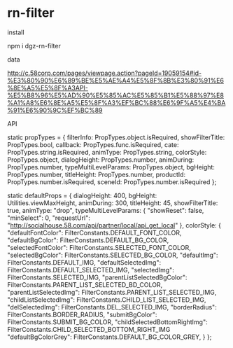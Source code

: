 # rn-filter

install

npm i dgz-rn-filter

data

http://c.58corp.com/pages/viewpage.action?pageId=19059154#id-%E3%80%90%E6%89%BE%E5%AE%A4%E5%8F%8B%E3%80%91%E6%8E%A5%E5%8F%A3API-%E5%B8%96%E5%AD%90%E5%85%AC%E5%85%B1%E5%88%97%E8%A1%A8%E6%8E%A5%E5%8F%A3%EF%BC%88%E6%9F%A5%E4%BA%91%E6%90%9C%EF%BC%89

API

static propTypes = {
    filterInfo: PropTypes.object.isRequired,
    showFilterTitle: PropTypes.bool,
    callback: PropTypes.func.isRequired,
    cate: PropTypes.string.isRequired,
    animType: PropTypes.string,
    colorStyle: PropTypes.object,
    dialogHeight: PropTypes.number,
    animDuring: PropTypes.number,
    typeMultiLevelParams: PropTypes.object,
    bgHeight: PropTypes.number,
    titleHeight: PropTypes.number,
    productId: PropTypes.number.isRequired,
    sceneId: PropTypes.number.isRequired
  };

  static defaultProps = {
    dialogHeight: 400,
    bgHeight: Utilities.viewMaxHeight,
    animDuring: 300,
    titleHeight: 45,
    showFilterTitle: true,
    animType: "drop",
    typeMultiLevelParams: {
      "showReset": false,
      "minSelect": 0,
      "requestUrl": "http://socialhouse.58.com/api/partner/local/api_get_local"
    },
    colorStyle: {
      "defaultFontColor": FilterConstants.DEFAULT_FONT_COLOR,
      "defaultBgColor": FilterConstants.DEFAULT_BG_COLOR,
      "selectedFontColor": FilterConstants.SELECTED_FONT_COLOR,
      "selectedBgColor": FilterConstants.SELECTED_BG_COLOR,
      "defaultImg": FilterConstants.DEFAULT_IMG,
      "defaultSelectedImg": FilterConstants.DEFAULT_SELECTED_IMG,
      "selectedImg": FilterConstants.SELECTED_IMG,
      "parentListSelectedBgColor": FilterConstants.PARENT_LIST_SELECTED_BD_COLOR,
      "parentListSelectedImg": FilterConstants.PARENT_LIST_SELECTED_IMG,
      "childListSelectedImg": FilterConstants.CHILD_LIST_SELECTED_IMG,
      "delSelectedImg": FilterConstants.DEL_SELECTED_IMG,
      "borderRadius": FilterConstants.BORDER_RADIUS,
      "submitBgColor": FilterConstants.SUBMIT_BG_COLOR,
      "childSelectedBottomRightImg": FilterConstants.CHILD_SELECTED_BOTTOM_RIGHT_IMG
      "defaultBgColorGrey": FilterConstants.DEFAULT_BG_COLOR_GREY,
    }
  };
